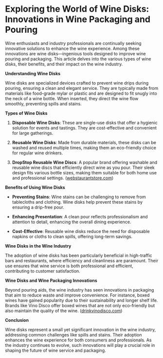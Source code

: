# Exploring the World of Wine Disks: Innovations in Wine Packaging and Pouring

Wine enthusiasts and industry professionals are continually seeking innovative solutions to enhance the wine experience. Among these innovations are wine disks—ingenious tools designed to improve wine pouring and packaging. This article delves into the various types of wine disks, their benefits, and their impact on the wine industry.

**Understanding Wine Disks**

Wine disks are specialized devices crafted to prevent wine drips during pouring, ensuring a clean and elegant service. They are typically made from materials like food-grade mylar or plastic and are designed to fit snugly into the neck of a wine bottle. When inserted, they direct the wine flow smoothly, preventing spills and stains.

**Types of Wine Disks**

1. **Disposable Wine Disks**: These are single-use disks that offer a hygienic solution for events and tastings. They are cost-effective and convenient for large gatherings.

2. **Reusable Wine Disks**: Made from durable materials, these disks can be washed and reused multiple times, making them an eco-friendly choice for regular wine drinkers.

3. **DropStop Reusable Wine Discs**: A popular brand offering washable and reusable wine discs that efficiently direct wine as you pour. Their sleek design fits various bottle sizes, making them suitable for both home use and professional settings. ([webstaurantstore.com](https://www.webstaurantstore.com/drop-stop-reusable-wine-disc-pack/2088064.html?utm_source=openai))

**Benefits of Using Wine Disks**

- **Preventing Stains**: Wine stains can be challenging to remove from tablecloths and clothing. Wine disks help prevent these stains by ensuring a drip-free pour.

- **Enhancing Presentation**: A clean pour reflects professionalism and attention to detail, enhancing the overall dining experience.

- **Cost-Effective**: Reusable wine disks reduce the need for disposable napkins or cloths to clean spills, offering long-term savings.

**Wine Disks in the Wine Industry**

The adoption of wine disks has been particularly beneficial in high-traffic bars and restaurants, where efficiency and cleanliness are paramount. Their use ensures that wine service is both professional and efficient, contributing to customer satisfaction.

**Wine Disks and Wine Packaging Innovations**

Beyond pouring aids, the wine industry has seen innovations in packaging that aim to reduce waste and improve convenience. For instance, boxed wines have gained popularity due to their sustainability and longer shelf life. Brands like Vino Disco offer boxed wines that are not only eco-friendly but also maintain the quality of the wine. ([drinkvinodisco.com](https://drinkvinodisco.com/pages/wines?utm_source=openai))

**Conclusion**

Wine disks represent a small yet significant innovation in the wine industry, addressing common challenges like spills and stains. Their adoption enhances the wine experience for both consumers and professionals. As the industry continues to evolve, such innovations will play a crucial role in shaping the future of wine service and packaging.